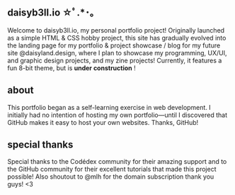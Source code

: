 ## daisyb3ll.io ☆ﾟ.*･｡

Welcome to daisyb3ll.io, my personal portfolio project! Originally launched as a simple HTML & CSS hobby project, this site has gradually evolved into the landing page for my portfolio & project showcase / blog for my future site @daisyland.design, where I plan to showcase my programming, UX/UI, and graphic design projects, and my zine projects! Currently, it features a fun 8-bit theme, but is **under construction** ! 
## about

This portfolio began as a self-learning exercise in web development. I initially had no intention of hosting my own portfolio—until I discovered that GitHub makes it easy to host your own websites. 
Thanks, GitHub! 

## special thanks
Special thanks to the Codédex community for their amazing support and to the GitHub community for their excellent tutorials that made this project possible!
Also shoutout to @mlh for the domain subscription thank you guys! <3

